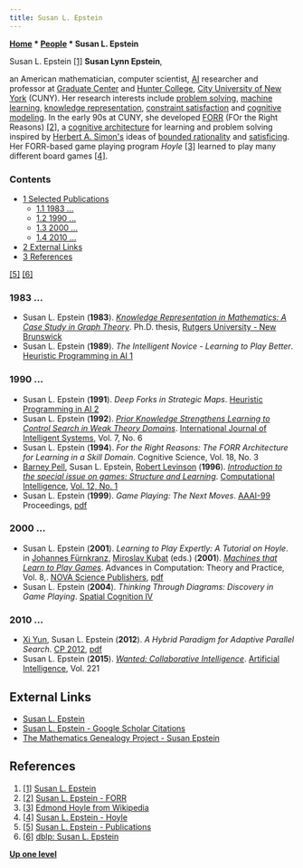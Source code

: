 ```yaml
---
title: Susan L. Epstein
---
```

**[Home](Home "Home") \* [People](People "People") \* Susan L. Epstein**



 [](http://www.cs.hunter.cuny.edu/~epstein/) Susan L. Epstein <a id="cite-note-1" href="#cite-ref-1">[1]</a> 
**Susan Lynn Epstein**,  

an American mathematician, computer scientist, [AI](Artificial_Intelligence "Artificial Intelligence") researcher and professor at [Graduate Center](https://en.wikipedia.org/wiki/Graduate_Center,_CUNY) and [Hunter College](https://en.wikipedia.org/wiki/Hunter_College), [City University of New York](https://en.wikipedia.org/wiki/City_University_of_New_York) (CUNY). Her research interests include [problem solving](https://en.wikipedia.org/wiki/Problem_solving), [machine learning](Learning "Learning"), [knowledge representation](https://en.wikipedia.org/wiki/Knowledge_representation_and_reasoning), [constraint satisfaction](https://en.wikipedia.org/wiki/Constraint_satisfaction) and [cognitive modeling](https://en.wikipedia.org/wiki/Cognitive_model). In the early 90s at CUNY, she developed [FORR](https://en.wikipedia.org/wiki/FORR) (FOr the Right Reasons) <a id="cite-note-2" href="#cite-ref-2">[2]</a>, a [cognitive architecture](https://en.wikipedia.org/wiki/Cognitive_architecture) for learning and problem solving inspired by [Herbert A. Simon's](Herbert_Simon "Herbert Simon") ideas of [bounded rationality](https://en.wikipedia.org/wiki/Bounded_rationality) and [satisficing](https://en.wikipedia.org/wiki/Satisficing). Her FORR-based game playing program *Hoyle* <a id="cite-note-3" href="#cite-ref-3">[3]</a> learned to play many different board games <a id="cite-note-4" href="#cite-ref-4">[4]</a>. 



### Contents


* [1 Selected Publications](#selected-publications)
	+ [1.1 1983 ...](#1983-...)
	+ [1.2 1990 ...](#1990-...)
	+ [1.3 2000 ...](#2000-...)
	+ [1.4 2010 ...](#2010-...)
* [2 External Links](#external-links)
* [3 References](#references)






<a id="cite-note-5" href="#cite-ref-5">[5]</a> <a id="cite-note-6" href="#cite-ref-6">[6]</a>



### 1983 ...


* Susan L. Epstein (**1983**). *[Knowledge Representation in Mathematics: A Case Study in Graph Theory](http://www.researchgate.net/publication/34139839_Knowledge_representation_in_mathematics__a_case_study_in_graph_theory_)*. Ph.D. thesis, [Rutgers University - New Brunswick](https://en.wikipedia.org/wiki/Rutgers_University%E2%80%93New_Brunswick)
* Susan L. Epstein (**1989**). *The Intelligent Novice - Learning to Play Better*. [Heuristic Programming in AI 1](1st_Computer_Olympiad#Workshop "1st Computer Olympiad")


### 1990 ...


* Susan L. Epstein (**1991**). *Deep Forks in Strategic Maps*. [Heuristic Programming in AI 2](2nd_Computer_Olympiad#Workshop "2nd Computer Olympiad")
* Susan L. Epstein (**1992**). *[Prior Knowledge Strengthens Learning to Control Search in Weak Theory Domains](http://onlinelibrary.wiley.com/doi/10.1002/int.4550070606/abstract)*. [International Journal of Intelligent Systems](http://eu.wiley.com/WileyCDA/WileyTitle/productCd-INT.html), Vol. 7, No. 6
* Susan L. Epstein (**1994**). *For the Right Reasons: The FORR Architecture for Learning in a Skill Domain*. Cognitive Science, Vol. 18, No. 3
* [Barney Pell](Barney_Pell "Barney Pell"), Susan L. Epstein, [Robert Levinson](Robert_Levinson "Robert Levinson") (**1996**). *[Introduction to the special issue on games: Structure and Learning](http://onlinelibrary.wiley.com/doi/10.1111/j.1467-8640.1996.tb00249.x/abstract)*. [Computational Intelligence](https://en.wikipedia.org/wiki/Computational_Intelligence_%28journal%29), [Vol. 12, No. 1](http://dblp.uni-trier.de/db/journals/ci/ci12.html#PellEL96)
* Susan L. Epstein (**1999**). *Game Playing: The Next Moves*. [AAAI-99](AAAI "AAAI") Proceedings, [pdf](http://www.aaai.org/Papers/AAAI/1999/AAAI99-193.pdf)


### 2000 ...


* Susan L. Epstein (**2001**). *Learning to Play Expertly: A Tutorial on Hoyle*. in [Johannes Fürnkranz](Johannes_F%C3%BCrnkranz "Johannes Fürnkranz"), [Miroslav Kubat](Miroslav_Kubat "Miroslav Kubat") (eds.) (**2001**). *[Machines that Learn to Play Games](https://www.novapublishers.com/catalog/product_info.php?products_id=720)*. Advances in Computation: Theory and Practice, Vol. 8,. [NOVA Science Publishers](https://en.wikipedia.org/wiki/Nova_Publishers), [pdf](http://www.compsci.hunter.cuny.edu/~epstein/papers/Hoyletutorialfinal.pdf)
* Susan L. Epstein (**2004**). *Thinking Through Diagrams: Discovery in Game Playing*. [Spatial Cognition IV](http://dblp.uni-trier.de/db/conf/spatialCognition/spatialCognition2004.html#Epstein04)


### 2010 ...


* [Xi Yun](http://genealogy.math.ndsu.nodak.edu/id.php?id=176566), Susan L. Epstein (**2012**). *A Hybrid Paradigm for Adaptive Parallel Search*. [CP 2012](http://dblp.uni-trier.de/db/conf/cp/cp2012.html#YunE12), [pdf](http://www.compsci.hunter.cuny.edu/~epstein/papers/HybridParallelSearch.pdf)
* Susan L. Epstein (**2015**). *[Wanted: Collaborative Intelligence](http://www.sciencedirect.com/science/article/pii/S0004370214001568)*. [Artificial Intelligence](https://en.wikipedia.org/wiki/Artificial_Intelligence_%28journal%29), Vol. 221


## External Links


* [Susan L. Epstein](http://www.cs.hunter.cuny.edu/~epstein/)
* [Susan L. Epstein - Google Scholar Citations](https://scholar.google.com/citations?user=t7wcF4UAAAAJ)
* [The Mathematics Genealogy Project - Susan Epstein](http://genealogy.math.ndsu.nodak.edu/id.php?id=70333)


## References


1. <a id="cite-ref-1" href="#cite-note-1">[1]</a> [Susan L. Epstein](http://www.cs.hunter.cuny.edu/~epstein/)
2. <a id="cite-ref-2" href="#cite-note-2">[2]</a> [Susan L. Epstein - FORR](http://www.cs.hunter.cuny.edu/~epstein/html/forr.html)
3. <a id="cite-ref-3" href="#cite-note-3">[3]</a> [Edmond Hoyle from Wikipedia](https://en.wikipedia.org/wiki/Edmond_Hoyle)
4. <a id="cite-ref-4" href="#cite-note-4">[4]</a> [Susan L. Epstein - Hoyle](http://www.cs.hunter.cuny.edu/~epstein/html/hoyle.html)
5. <a id="cite-ref-5" href="#cite-note-5">[5]</a> [Susan L. Epstein - Publications](http://www.cs.hunter.cuny.edu/~epstein/html/publications.html)
6. <a id="cite-ref-6" href="#cite-note-6">[6]</a> [dblp: Susan L. Epstein](http://dblp.uni-trier.de/pers/hd/e/Epstein:Susan_L=)

**[Up one level](People "People")**







 
